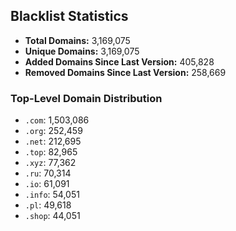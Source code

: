 ## Blacklist Statistics

- **Total Domains:** 3,169,075
- **Unique Domains:** 3,169,075
- **Added Domains Since Last Version:** 405,828
- **Removed Domains Since Last Version:** 258,669

### Top-Level Domain Distribution

-  `.com`: 1,503,086
-  `.org`: 252,459
-  `.net`: 212,695
-  `.top`: 82,965
-  `.xyz`: 77,362
-  `.ru`: 70,314
-  `.io`: 61,091
-  `.info`: 54,051
-  `.pl`: 49,618
-  `.shop`: 44,051
